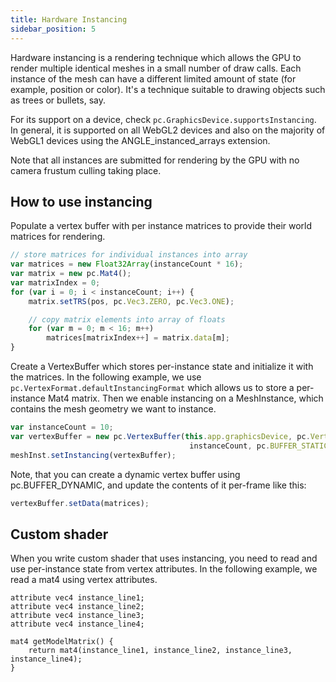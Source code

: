 ```yaml
---
title: Hardware Instancing
sidebar_position: 5
---
```


Hardware instancing is a rendering technique which allows the GPU to render multiple identical meshes in a small number of draw calls. Each instance of the mesh can have a different limited amount of state (for example, position or color). It's a technique suitable to drawing objects such as trees or bullets, say.

For its support on a device, check `pc.GraphicsDevice.supportsInstancing`. In general, it is supported on all WebGL2 devices and also on the majority of WebGL1 devices using the ANGLE_instanced_arrays extension.

Note that all instances are submitted for rendering by the GPU with no camera frustum culling taking place.

## How to use instancing

Populate a vertex buffer with per instance matrices to provide their world matrices for rendering.

```javascript
// store matrices for individual instances into array
var matrices = new Float32Array(instanceCount * 16);
var matrix = new pc.Mat4();
var matrixIndex = 0;
for (var i = 0; i < instanceCount; i++) {
    matrix.setTRS(pos, pc.Vec3.ZERO, pc.Vec3.ONE);

    // copy matrix elements into array of floats
    for (var m = 0; m < 16; m++)
        matrices[matrixIndex++] = matrix.data[m];
}
```

Create a VertexBuffer which stores per-instance state and initialize it with the matrices. In the following example, we use `pc.VertexFormat.defaultInstancingFormat` which allows us to store a per-instance Mat4 matrix. Then we enable instancing on a MeshInstance, which contains the mesh geometry we want to instance.

```javascript
var instanceCount = 10;
var vertexBuffer = new pc.VertexBuffer(this.app.graphicsDevice, pc.VertexFormat.defaultInstancingFormat,
                                        instanceCount, pc.BUFFER_STATIC, matrices);
meshInst.setInstancing(vertexBuffer);
```

Note, that you can create a dynamic vertex buffer using pc.BUFFER_DYNAMIC, and update the contents of it per-frame like this:

```javascript
vertexBuffer.setData(matrices);
```

## Custom shader

When you write custom shader that uses instancing, you need to read and use per-instance state from vertex attributes.
In the following example, we read a mat4 using vertex attributes.

```
attribute vec4 instance_line1;
attribute vec4 instance_line2;
attribute vec4 instance_line3;
attribute vec4 instance_line4;

mat4 getModelMatrix() {
    return mat4(instance_line1, instance_line2, instance_line3, instance_line4);
}
```
